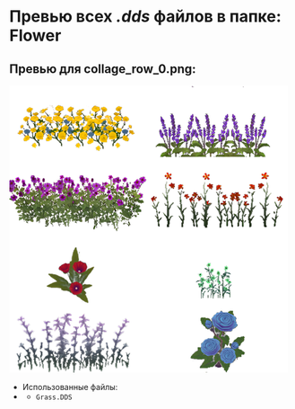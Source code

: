 # Превью всех ***.dds*** файлов в папке: Flower
## Превью для collage_row_0.png:
![collage_row_0.png](collage_row_0.png)
- Использованные файлы:
- - ``` Grass.DDS ```
